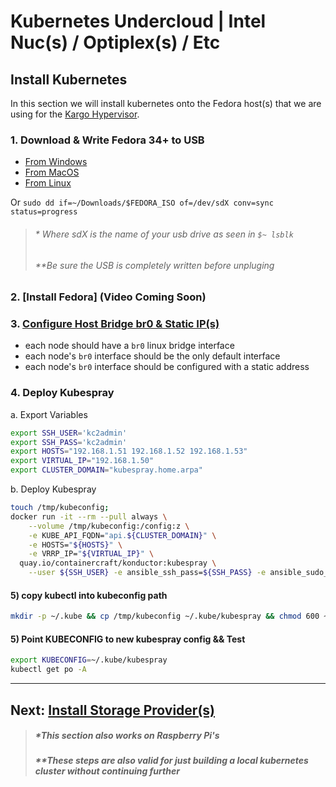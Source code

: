 # Kubernetes Undercloud | Intel Nuc(s) / Optiplex(s) / Etc

## Install Kubernetes
In this section we will install kubernetes onto the Fedora host(s) that we are using for the [Kargo Hypervisor](https://github.com/ContainerCraft/Kargo).

### 1. Download & Write Fedora 34+ to USB
  - [From Windows](https://www.youtube.com/watch?v=42vjjlhtufs)
  - [From MacOS](https://www.youtube.com/watch?v=f78AwZk3IXs)
  - [From Linux](https://www.youtube.com/watch?v=BCeG2JMuCpU)
    
Or `sudo dd if=~/Downloads/$FEDORA_ISO of=/dev/sdX conv=sync status=progress`
>  ###### * Where sdX is the name of your usb drive as seen in `$~ lsblk`
>  ###### **Be sure the USB is completely written before unpluging
### 2. [Install Fedora] (Video Coming Soon)
### 3. [Configure Host Bridge br0 & Static IP(s)](../../docs/hardware/Manual_br0.md)
  - each node should have a `br0` linux bridge interface
  - each node's `br0` interface should be the only default interface
  - each node's `br0` interface should be configured with a static address
### 4. Deploy Kubespray
  a. Export Variables
```sh
export SSH_USER='kc2admin'
export SSH_PASS='kc2admin'
export HOSTS="192.168.1.51 192.168.1.52 192.168.1.53"
export VIRTUAL_IP="192.168.1.50"
export CLUSTER_DOMAIN="kubespray.home.arpa"
```
  b. Deploy Kubespray
```sh
touch /tmp/kubeconfig;
docker run -it --rm --pull always \
    --volume /tmp/kubeconfig:/config:z \
    -e KUBE_API_FQDN="api.${CLUSTER_DOMAIN}" \
    -e HOSTS="${HOSTS}" \
    -e VRRP_IP="${VIRTUAL_IP}" \
  quay.io/containercraft/konductor:kubespray \
    --user ${SSH_USER} -e ansible_ssh_pass=${SSH_PASS} -e ansible_sudo_pass=${SSH_PASS}
```
#### 5) copy kubectl into kubeconfig path
```sh
mkdir -p ~/.kube && cp /tmp/kubeconfig ~/.kube/kubespray && chmod 600 ~/.kube/kubespray
```
#### 5) Point KUBECONFIG to new kubespray config && Test
```sh
export KUBECONFIG=~/.kube/kubespray
kubectl get po -A
```
-----
## Next: [Install Storage Provider(s)](./storage.md)
> ##### *This section also works on Raspberry Pi's
> ##### **These steps are also valid for just building a local kubernetes cluster without continuing further

